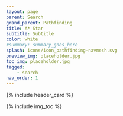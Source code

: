 ```yaml
---
layout: page
parent: Search
grand_parent: Pathfinding
title: A* Star
subtitle: Subtitle
color: white
#summary: summary_goes_here
splash: icons/icon_pathfinding-navmesh.svg
preview_img: placeholder.jpg
toc_img: placeholder.jpg
tagged: 
    - search
nav_order: 1
---
```


{% include header_card %}

{% include img_toc %}
